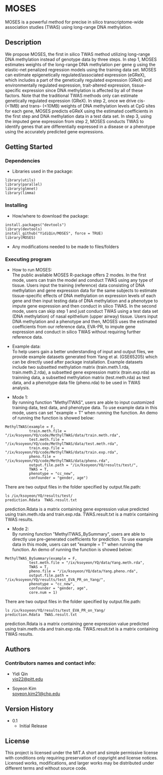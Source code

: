 # MOSES

MOSES is a powerful method for precise in silico transcriptome-wide association studies (TWAS) using long-range DNA methylation.

## Description

We propose MOSES, the first in silico TWAS method utilizing long-range DNA methylation instead of genotype data by three steps. In step 1, MOSES estimates weights of the long-range DNA methylation per gene g using the elastic-net penalized regression models using the training data set. MOSES can estimate epigenetically regulated/associated expression (eGReX), which includes a part of the genetically regulated expression (GReX) and environmentally regulated expression,  trait-altered expression, tissue-specific expression since DNA methylation is affected by all of these factors. Note that the traditional TWAS methods only can estimate genetically regulated expression (GReX). In step 2, once we drive cis- (<1MB) and trans- (<10MB) weights of DNA methylation levels at CpG sites for each gene, MOSES predicts eGReX using the estimated coefficients in the first step and DNA methylation data in a test data set. In step 3, using the imputed gene expression from step 2, MOSES conducts TWAS to identify genes that are differentially expressed in a disease or a phenotype using the accurately predicted gene expressions.  

## Getting Started

### Dependencies

* Libraries used in the package:
```
library(utils)
library(parallel)
library(glmnet)
library(limma)
```

### Installing

* How/where to download the package:
```
install.packages("devtools")
library(devtools)
install_github("YidiQin/MOSES", force = TRUE)
library(MOSES)
```
* Any modifications needed to be made to files/folders

### Executing program

* How to run MOSES: \
The public available MOSES R-package offers 2 modes. In the first mode, users can train the model and conduct TWAS using any type of tissue. Users input the training (reference) data consisting of DNA methylation and gene expression data for the same subjects to estimate tissue-specific effects of DNA methylation on expression levels of each gene and then input testing data of DNA methylation and a phenotype to impute gene expression and then conduct in silico TWAS. In the second mode, users can skip step 1 and just conduct TWAS using a test data set (DNA methylation) of nasal epithelium (upper airway) tissue. Users input DNA methylation and a phenotype and then, MOSES uses the estimated coefficients from our reference data, EVA-PR, to impute gene expression and conduct in silico TWAS without requiring further reference data.

* Example data: \
To help users gain a better understanding of input and output files, we provide example datasets generated from Yang et al. (GSE65205) which can be directly used after package installation. Example datasets include two subsetted methylation matrix (train.meth.1.rda, train.meth.2.rda), a subsetted gene expression matrix (train.exp.rda) as trainning data, a subsetted methylation matrix (test.meth.rda) as test data, and a phenotype data file (pheno.rda) to be used in TWAS analysis.

* Mode 1: \
By running function "MethylTWAS", users are able to input customized training data, test data, and phenotype data. To use example data in this mode, users can set "example = T" when running the function. An demo of running the function is showed below:
```
MethylTWAS(example = F,
           train.meth.file = "/ix/ksoyeon/YQ/code/MethylTWAS/data/train.meth.rda",
           test.meth.file = "/ix/ksoyeon/YQ/code/MethylTWAS/data/test.meth.rda",
           train.exp.file = "/ix/ksoyeon/YQ/code/MethylTWAS/data/train.exp.rda",
           pheno.file = "/ix/ksoyeon/YQ/code/MethylTWAS/data/pheno.rda",
           output.file.path = "/ix/ksoyeon/YQ/results/test/",
           TWAS = T,
           phenotype = "cc_new",
           confounder = "gender, age")
```
There are two output files in the folder specified by output.file.path:
```
ls /ix/ksoyeon/YQ/results/test/
prediction.Rdata  TWAS.result.txt
```
prediction.Rdata is a matrix containing gene expression value predicted using train.meth.rda and train.exp.rda. TWAS.result.txt is a matrix containing TWAS results.

* Mode 2: \
By running function "MethylTWAS_BySummary", users are able to directly use pre-generated coefficients for prediction. To use example data in this mode, users can set "example = T" when running the function. An demo of running the function is showed below:
```
MethylTWAS_BySummary(example = F,
           test.meth.file = "/ix/ksoyeon/YQ/data/Yang.meth.rda",
           TWAS = T,
           pheno.file = "/ix/ksoyeon/YQ/data/Yang.pheno.rda",
           output.file.path = "/ix/ksoyeon/YQ/results/test_EVA_PR_on_Yang/",
           phenotype = "cc_new",
           confounder = "gender, age",
           core.num = 1)
```
There are two output files in the folder specified by output.file.path:
```
ls /ix/ksoyeon/YQ/results/test_EVA_PR_on_Yang/
prediction.Rdata  TWAS.result.txt
```
prediction.Rdata is a matrix containing gene expression value predicted using train.meth.rda and train.exp.rda. TWAS.result.txt is a matrix containing TWAS results.

## Authors

### Contributors names and contact info:

* Yidi Qin \
yiq22@pitt.edu


* Soyeon Kim \
soyeon.kim21@chp.edu

## Version History

* 0.1
    * Initial Release

## License

This project is licensed under the MIT.A short and simple permissive license with conditions only requiring preservation of copyright and license notices. Licensed works, modifications, and larger works may be distributed under different terms and without source code.

